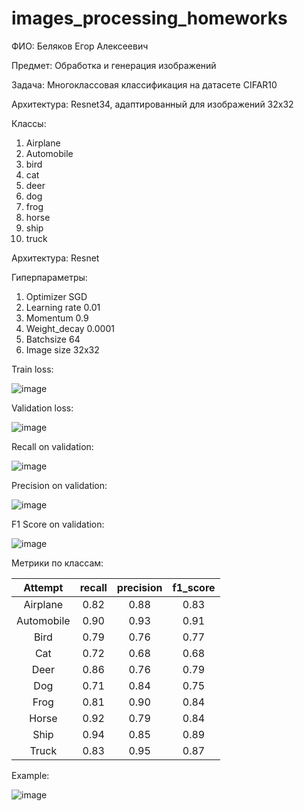 # images_processing_homeworks

ФИО: Беляков Егор Алексеевич

Предмет: Обработка и генерация изображений

Задача: Многоклассовая классификация на датасете CIFAR10

Архитектура: Resnet34, адаптированный для изображений 32x32

Классы:

1. Airplane
2. Automobile
3. bird
4. cat
5. deer
6. dog
7. frog
8. horse
9. ship
10. truck

Архитектура: Resnet

Гиперпараметры:

1. Optimizer SGD
2. Learning rate 0.01
3. Momentum 0.9
4. Weight_decay 0.0001
5. Batchsize 64
6. Image size 32x32

Train loss:

![image](https://github.com/Egorbl/images_processing_homeworks/assets/83879805/befb41e1-c6a0-4bb9-8865-3360be606a4f)

Validation loss:

![image](https://github.com/Egorbl/images_processing_homeworks/assets/83879805/18729c6b-9c73-400c-a328-5653e1bb8556)

Recall on validation:

![image](https://github.com/Egorbl/images_processing_homeworks/assets/83879805/e39c071a-3f3a-4b92-bf34-af343af55db8)

Precision on validation:

![image](https://github.com/Egorbl/images_processing_homeworks/assets/83879805/9c284f5b-138e-42a2-8a99-333ce22fe5d1)

F1 Score on validation:

![image](https://github.com/Egorbl/images_processing_homeworks/assets/83879805/c3e53f0c-1b53-455a-8f15-4a33c9b4e9c6)

Метрики по классам: 

| Attempt | recall | precision | f1_score |
| :---:   | :---:  | :---:     | :---:    |
| Airplane| 0.82   | 0.88      |  0.83    |
| Automobile | 0.90   | 0.93      |  0.91    |
| Bird    | 0.79   | 0.76      |  0.77    |
| Cat     | 0.72   | 0.68      |  0.68    |
| Deer    | 0.86   | 0.76      |  0.79    |
| Dog     | 0.71   | 0.84      |  0.75    |
| Frog    | 0.81   | 0.90      |  0.84    |
| Horse   | 0.92   | 0.79      |  0.84    |
| Ship    | 0.94   | 0.85      |  0.89    |
| Truck   | 0.83   | 0.95      |  0.87    |

Example:

![image](https://github.com/Egorbl/images_processing_homeworks/assets/83879805/2e02d34d-7eff-465f-9ae8-617012a5992a)

